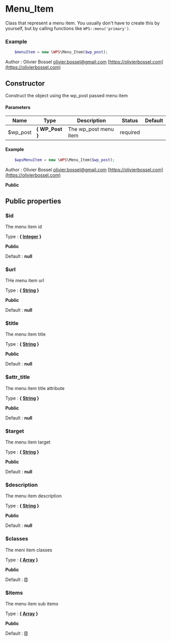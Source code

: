 # Menu_Item

Class that represent a menu item. You usually don't have to create this by yourself, but
by calling functions like `WPS::menu('primary')`.


### Example
```php
	$menuItem = new \WPS\Menu_Item($wp_post);
```
Author : Olivier Bossel [olivier.bossel@gmail.com](mailto:olivier.bossel@gmail.com) [https://olivierbossel.com](https://olivierbossel.com)


## Constructor

Construct the object using the wp_post passed menu item


#### Parameters
Name  |  Type  |  Description  |  Status  |  Default
------------  |  ------------  |  ------------  |  ------------  |  ------------
$wp_post  |  **{ WP_Post }**  |  The wp_post menu item  |  required  |

#### Example
```php
	$wpsMenuItem = new \WPS\Menu_Item($wp_post);
```
Author : Olivier Bossel [olivier.bossel@gmail.com](mailto:olivier.bossel@gmail.com) [https://olivierbossel.com](https://olivierbossel.com)

**Public**


## Public properties


### $id

The menu item id

Type : **{ [Integer](http://php.net/manual/en/language.types.integer.php) }**

**Public**

Default : **null**


### $url

THe menu item url

Type : **{ [String](http://php.net/manual/en/language.types.string.php) }**

**Public**

Default : **null**


### $title

The menu item title

Type : **{ [String](http://php.net/manual/en/language.types.string.php) }**

**Public**

Default : **null**


### $attr_title

The menu item title attribute

Type : **{ [String](http://php.net/manual/en/language.types.string.php) }**

**Public**

Default : **null**


### $target

The menu item target

Type : **{ [String](http://php.net/manual/en/language.types.string.php) }**

**Public**

Default : **null**


### $description

The menu item description

Type : **{ [String](http://php.net/manual/en/language.types.string.php) }**

**Public**

Default : **null**


### $classes

The meni item classes

Type : **{ [Array](http://php.net/manual/en/language.types.array.php) }**

**Public**

Default : **[]**


### $items

The menu item sub items

Type : **{ [Array](http://php.net/manual/en/language.types.array.php) }**

**Public**

Default : **[]**